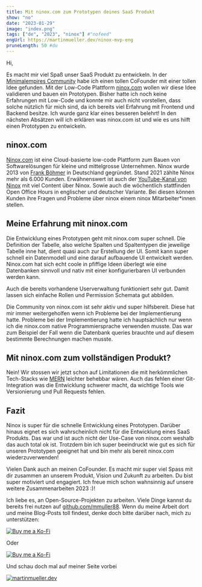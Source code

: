 ```yaml
---
title: Mit ninox.com zum Prototypen deines SaaS Produkt
show: "no"
date: "2023-01-29"
image: "index.png"
tags: ["de", "2023", "ninox"] #"nofeed"
engUrl: https://martinmueller.dev/ninox-mvp-eng
pruneLength: 50 #du
---
```


Hi,

Es macht mir viel Spaß unser SaaS Produkt zu entwickeln. In der [Minimalempires Community](https://community.minimalempires.de/) habe ich einen tollen CoFounder mit einer tollen Idee gefunden. Mit der Low-Code Plattform [ninox.com](https://ninox.com) wollen wir diese Idee validieren und bauen ein Prototypen. Bisher hatte ich noch keine Erfahrungen mit Low-Code und konnte mir auch nicht vorstellen, dass solche nützlich für mich sind, da ich bereits viel Erfahrung mit Frontend und Backend besitze. Ich wurde ganz klar eines besseren belehrt! In den nächsten Absätzen will ich erklären was ninox.com ist und wie es uns hilft einen Prototypen zu entwickeln.

## ninox.com

[Ninox.com](https://ninox.com) ist eine Cloud-basierte low-code Plattform zum Bauen von Softwarelösungen für kleine und mittelgrosse Unternehmen. Ninox wurde 2013 von [Frank Böhmer](https://www.linkedin.com/in/frank-boehmer/) in Deutschland gegründet. Stand 2021 zählte Ninox mehr als 6.000 Kunden. Erwähnenswert ist auch der [YouTube-Kanal von Ninox](https://www.youtube.com/@ninox1273) mit viel Content über Ninox. Sowie auch die wöchentlich stattfinden Open Office Hours in englischer und deutscher Variante. Bei diesen können Kunden ihre Fragen und Probleme über ninox einem ninox Mitarbeiter*innen stellen.

## Meine Erfahrung mit ninox.com

Die Entwicklung eines Prototypen geht mit ninox.com super schnell. Die Definition der Tabelle, also welche Spalten und Spaltentypen die jeweilige Tabelle inne hat, dient quasi auch zur Erstellung der UI. Somit kann super schnell ein Datenmodell und eine darauf aufbauende UI entwickelt werden. Ninox.com hat sich echt coole in pfiffige Ideen überlegt wie eine Datenbanken sinnvoll und nativ mit einer konfigurierbaren UI verbunden werden kann.

Auch die bereits vorhandene Userverwaltung funktioniert sehr gut. Damit lassen sich einfache Rollen und Permission Schemata gut abbilden.

Die Community von ninox.com ist sehr aktiv und super hilfsbereit. Diese hat mir immer weitergeholfen wenn ich Probleme bei der Implementierung hatte. Probleme bei der Implementierung hatte ich hauptsächlich nur wenn ich die ninox.com native Programmiersprache verwenden musste. Das war zum Beispiel der Fall wenn die Datenbank queries brauchte und auf diesem bestimmte Berechnungen machen musste.

## Mit ninox.com zum vollständigen Produkt?

Nein! Wir stossen wir jetzt schon auf Limitationen die mit herkömmlichen Tech-Stacks wie [MERN](https://www.mongodb.com/mern-stack) leichter behebbar wären. Auch das fehlen einer Git-Integration was die Entwicklung schwerer macht, da wichtige Tools wie Versionierung und Pull Requests fehlen.

## Fazit

Ninox is super für die schnelle Entwicklung eines Prototypen. Darüber hinaus eignet es sich wahrscheinlich nicht für die Entwicklung eines SaaS Produkts. Das war und ist auch nicht der Use-Case von ninox.com weshalb das auch total ok ist. Trotzdem bin ich super beeindruckt wie gut es sich für unseren Prototypen geeignet hat und bin mehr als bereit ninox.com wiederzuverwenden!

Vielen Dank auch an meinen CoFounder. Es macht mir super viel Spass mit dir zusammen an unserem Produkt, Vision und Zukunft zu arbeiten. Du bist super motiviert und engagiert. Ich freue mich schon wahnsinnig auf unsere weitere Zusammenarbeiten 2023 :)!

Ich liebe es, an Open-Source-Projekten zu arbeiten. Viele Dinge kannst du bereits frei nutzen auf [github.com/mmuller88](https://github.com/mmuller88). Wenn du meine Arbeit dort und meine Blog-Posts toll findest, denke doch bitte darüber nach, mich zu unterstützen:

[![Buy me a Ko-Fi](https://storage.ko-fi.com/cdn/useruploads/png_d554a01f-60f0-4969-94d1-7b69f3e28c2fcover.jpg?v=69a332f2-b808-4369-8ba3-dae0d1100dd4)](https://ko-fi.com/T6T1BR59W)

Oder

[![Buy me a Ko-Fi](https://theastrologypodcast.com/wp-content/uploads/2015/06/become-my-patron-05.jpg)](https://www.patreon.com/bePatron?u=29010217)

Und schau doch mal auf meiner Seite vorbei

[![martinmueller.dev](https://martinmueller.dev/static/84caa5292a6d0c37c48ae280d04b5fa6/a7715/joint.jpg)](https://martinmueller.dev/resume)
